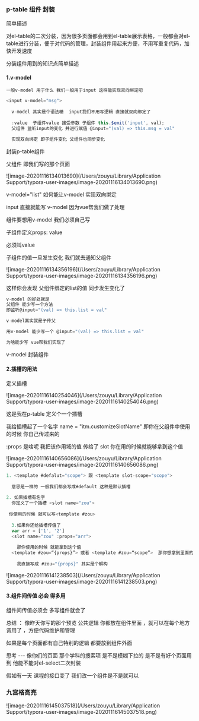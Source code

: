 ### p-table 组件 封装

简单描述

对el-table的二次分装，因为很多页面都会用到el-table展示表格，一般都会对el-table进行分装，便于对代码的管理，封装组件用起来方便，不用写重复代码，加快开发速度

分装组件用到的知识点简单描述

#### 1.v-model

```js
一般v-model 用于什么 我们一般用于input 这样能实现双向绑定吧

<input v-model="msg">
  
  v-model 其实是个语法糖  input我们不用写逻辑 直接就双向绑定了
  
  :value  子组件value 接受参数 子组件 this.$emit('input', val);
  父组件 监听input的变化 并进行赋值 @input="(val) => this.msg = val"

  实现双向绑定 即子组件变化 父组件也同步变化
```

封装p-table组件

父组件 即我们写的那个页面

![image-20201116134013690](/Users/zouyu/Library/Application Support/typora-user-images/image-20201116134013690.png)

v-model="list"   如何能让v-model 实现双向绑定 

input 直接就能写 v-model 因为vue帮我们做了处理

组件要想用v-model 我们必须自己写

子组件定义props: value  

必须叫value

子组件的值一旦发生变化  我们就去通知父组件

![image-20201116134356196](/Users/zouyu/Library/Application Support/typora-user-images/image-20201116134356196.png)

这样你会发现 父组件绑定的list的值 同步发生变化了

 ```js
v-model 的好处就是
父组件 能少写一个方法
即监听@input="(val) => this.list = val"

v-model其实就是子传父

用v-model 能少写一个 @input="(val) => this.list = val"

为啥能少写 vue帮我们实现了
 ```

v-model 封装组件

#### 2.插槽的用法

定义插槽

![image-20201116140254046](/Users/zouyu/Library/Application Support/typora-user-images/image-20201116140254046.png)

这是我在p-table 定义个一个插槽 

我给插槽起了一个名字 name = "itm.customizeSlotName" 即你在父组件中使用的时候 你自己传过来的 

:props 是啥呢  我把该作用域的值 传给了 slot 你在用的时候就能够拿到这个值



![image-20201116140656086](/Users/zouyu/Library/Application Support/typora-user-images/image-20201116140656086.png)

```js
1. <template #defalut="scope"> 跟 <template slot-scope="scope">
  
  意思是一样的 一般我们都会写成#default 这种是默认插槽
  
2. 如果插槽有名字 
  你定义了一个插槽 <slot name="zou">
  
 你使用的时候 就可以写<template #zou>
  
  3.如果你还给插槽传值了
  var arr = ['1', '2']
  <slot name="zou" :props="arr">
    
    那你使用的时候 就能拿到这个值
  <template #zou=“{props}”> 或者 <template #zou=“scope”>  那你想拿到里面的值 还得scope.props
    
    我直接写成 #zou="{props}" 其实是个解构
```

![image-20201116141238503](/Users/zouyu/Library/Application Support/typora-user-images/image-20201116141238503.png)



#### 3.组件间传值  必会 得多用

组件间传值必须会 多写组件就会了

总结 ： 像昨天你写的那个预览 公共逻辑 你都放在组件里面 ，就可以在每个地方调用了 ，方便代码维护和管理

如果是每个页面都有自己特别的逻辑 都要放到组件外面 

思考  --- 像你们的页面 那个学科的搜索项 是不是模糊下拉的 是不是有好个页面用到 他能不能对el-select二次封装 

假如有一天 课程的接口变了  我们改一个组件是不是就可以



### 九宫格高亮 

![image-20201116145037518](/Users/zouyu/Library/Application Support/typora-user-images/image-20201116145037518.png)

